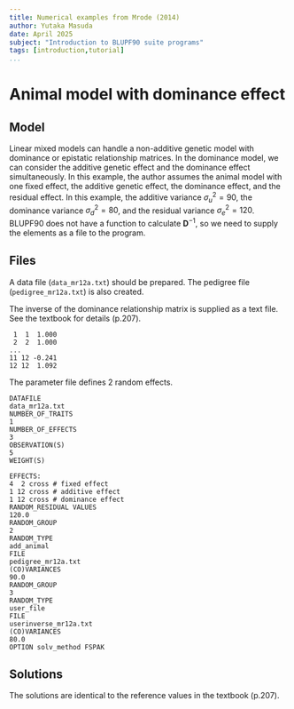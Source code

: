 ```yaml
---
title: Numerical examples from Mrode (2014)
author: Yutaka Masuda
date: April 2025
subject: "Introduction to BLUPF90 suite programs"
tags: [introduction,tutorial]
...
```


Animal model with dominance effect
==================================

Model
-----

Linear mixed models can handle a non-additive genetic model with dominance or epistatic relationship matrices. In the dominance model, we can consider the additive genetic effect and the dominance effect simultaneously. In this example, the author assumes the animal model with one fixed effect, the additive genetic effect, the dominance effect, and the residual effect. In this example, the additive variance $\sigma_u^2 = 90$, the dominance variance $\sigma_d^2 = 80$, and the residual variance $\sigma_e^2 = 120$. BLUPF90 does not have a function to calculate $\mathbf{D}^{-1}$, so we need to supply the elements as a file to the program.

Files
-----

A data file (`data_mr12a.txt`) should be prepared. The pedigree file (`pedigree_mr12a.txt`) is also created.

The inverse of the dominance relationship matrix is supplied as a text file. See the textbook for details (p.207).

~~~~~{language=text caption="userinverse_mr12a.txt"}
 1  1  1.000
 2  2  1.000
...
11 12 -0.241
12 12  1.092
~~~~~

The parameter file defines 2 random effects.

~~~~~{language=blupf90 caption="param_mr12a.txt"}
DATAFILE
data_mr12a.txt
NUMBER_OF_TRAITS
1
NUMBER_OF_EFFECTS
3
OBSERVATION(S)
5
WEIGHT(S)

EFFECTS:
4  2 cross # fixed effect
1 12 cross # additive effect
1 12 cross # dominance effect
RANDOM_RESIDUAL VALUES
120.0
RANDOM_GROUP
2
RANDOM_TYPE
add_animal
FILE
pedigree_mr12a.txt
(CO)VARIANCES
90.0
RANDOM_GROUP
3
RANDOM_TYPE
user_file
FILE
userinverse_mr12a.txt
(CO)VARIANCES
80.0
OPTION solv_method FSPAK
~~~~~

Solutions
---------

The solutions are identical to the reference values in the textbook (p.207).
